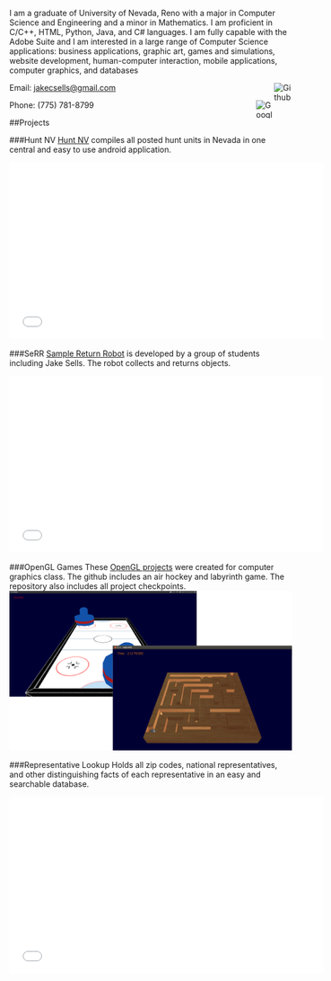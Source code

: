 <link rel="icon" type="image/ico" href="https://raw.githubusercontent.com/jakecsells/jakecsells.github.io/master/favicon.png"/>

I am a graduate of University of Nevada, Reno with a major in Computer Science and Engineering and a minor in Mathematics. I am proficient in C/C++, HTML, Python, Java, and C# languages. I am fully capable with the Adobe Suite and I am interested in a large range of Computer Science applications: business applications, graphic art, games and simulations, website development, human-computer interaction, mobile applications, computer graphics, and databases

Email: [jakecsells@gmail.com](mailto:jakecsells@gmail.com)
<a href="https://github.com/jakecsells/"><img src="https://github.com/favicon.ico" alt="Github" style="border:0;width:32px;height:32px;float:right"/></a>

Phone: (775) 781-8799
<a href="//plus.google.com/117361433329982367194?prsrc=3"><img src="//ssl.gstatic.com/images/icons/gplus-32.png" alt="Google+" style="border:0;width:32px;height:32px;float:right"/></a>

##Projects

###Hunt NV
[Hunt NV](https://play.google.com/store/apps/details?id=com.jakecsells.huntnv) compiles all posted hunt units in Nevada in one central and easy to use android application.
<iframe width="560" height="315" src="//www.youtube.com/embed/_r-rIx3288U" frameborder="0" allowfullscreen></iframe>

###SeRR
[Sample Return Robot](http://jakecsells.github.io/SeRR/) is developed by a group of students including Jake Sells. The robot collects and returns objects.
<iframe width="560" height="315" src="//www.youtube.com/embed/fk_NYDZzUEM" frameborder="0" allowfullscreen></iframe>

###OpenGL Games
These [OpenGL projects](https://github.com/jakecsells/OpenGL-Projects) were created for computer graphics class. The github includes an air hockey and labyrinth game. The repository also includes all project checkpoints.
<img src="https://raw.githubusercontent.com/jakecsells/jakecsells.github.io/master/graphicprojects.png" alt="Graphics Games"/>

###Representative Lookup
Holds all zip codes, national representatives, and other distinguishing facts of each representative in an easy and searchable database.
<iframe width="560" height="315" src="//www.youtube.com/embed/6OV477_gtlU" frameborder="0" allowfullscreen></iframe>

